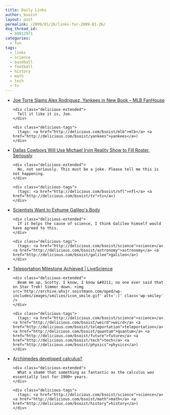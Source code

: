 ```yaml
---
title: Daily Links
author: bsoist
layout: post
permalink: /2009/01/26/links-for-2009-01-26/
dsq_thread_id:
  - 50012971
categories:
  - fun
tags:
  - links
  - science
  - baseball
  - football
  - history
  - math
  - tech
  - tv
---
```

<ul class="delicious">
  <li>
    <div class="delicious-link">
      <a href="http://mlb.fanhouse.com/2009/01/25/joe-torres-new-book-slams-alex-rodriguez-yankees/">Joe Torre Slams Alex Rodriguez, Yankees in New Book &#8211; MLB FanHouse</a>
    </div>
    
    <div class="delicious-extended">
      Tell it like it is, Joe.
    </div>
    
    <div class="delicious-tags">
      (tags: <a href="http://delicious.com/bsoist/mlb">mlb</a> <a href="http://delicious.com/bsoist/yankees">yankees</a>)
    </div>
  </li>
  
  <li>
    <div class="delicious-link">
      <a href="http://nfl.fanhouse.com/2009/01/22/dallas-cowboys-will-use-michael-irvin-reality-show-to-fill-roste/">Dallas Cowboys Will Use Michael Irvin Reality Show to Fill Roster. Seriously</a>
    </div>
    
    <div class="delicious-extended">
      No, not seriously. This must be a joke. Please tell me this is not happening.
    </div>
    
    <div class="delicious-tags">
      (tags: <a href="http://delicious.com/bsoist/nfl">nfl</a> <a href="http://delicious.com/bsoist/tv">tv</a>)
    </div>
  </li>
  
  <li>
    <div class="delicious-link">
      <a href="http://www.universetoday.com/2009/01/22/scientists-want-to-exhume-galileos-body/">Scientists Want to Exhume Galileo's Body</a>
    </div>
    
    <div class="delicious-extended">
      If it helps the cause of science, I think Galileo himself would have agreed to this.
    </div>
    
    <div class="delicious-tags">
      (tags: <a href="http://delicious.com/bsoist/science">science</a> <a href="http://delicious.com/bsoist/astronomy">astronomy</a> <a href="http://delicious.com/bsoist/galileo">galileo</a>)
    </div>
  </li>
  
  <li>
    <div class="delicious-link">
      <a href="http://www.livescience.com/strangenews/090123-teleportation-atoms.html">Teleportation Milestone Achieved | LiveScience</a>
    </div>
    
    <div class="delicious-extended">
      Beam me up, Scotty. I know, I know &#8211; no one ever said that on Star Trek! Simmer down. <img src='http://archive.whsjr.soistmann.com/oped/wp-includes/images/smilies/icon_smile.gif' alt=':)' class='wp-smiley' />
    </div>
    
    <div class="delicious-tags">
      (tags: <a href="http://delicious.com/bsoist/science">science</a> <a href="http://delicious.com/bsoist/weird">weird</a> <a href="http://delicious.com/bsoist/teleportation">teleportation</a> <a href="http://delicious.com/bsoist/quantum">quantum</a> <a href="http://delicious.com/bsoist/future">future</a> <a href="http://delicious.com/bsoist/tech">tech</a> <a href="http://delicious.com/bsoist/physics">physics</a>)
    </div>
  </li>
  
  <li>
    <div class="delicious-link">
      <a href="http://www.kottke.org/09/01/archimedes-developed-calculus">Archimedes developed calculus?</a>
    </div>
    
    <div class="delicious-extended">
      What a shame that something as fantastic as the calculus was essentially lost for 1900+ years.
    </div>
    
    <div class="delicious-tags">
      (tags: <a href="http://delicious.com/bsoist/science">science</a> <a href="http://delicious.com/bsoist/math">math</a> <a href="http://delicious.com/bsoist/history">history</a>)
    </div>
  </li>
</ul>

